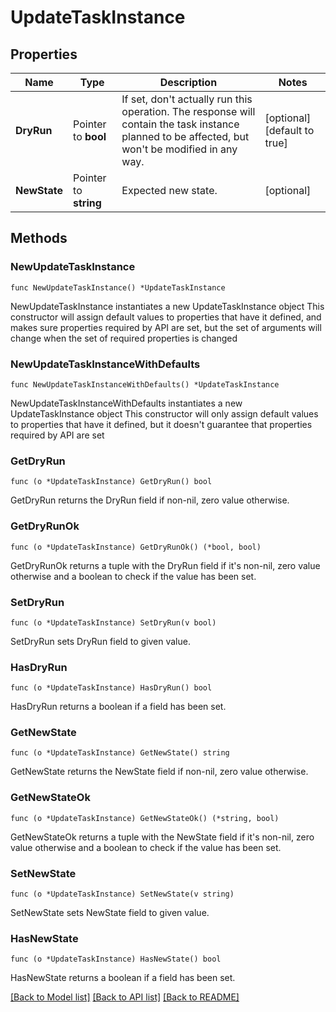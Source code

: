 <!--
 Licensed to the Apache Software Foundation (ASF) under one
 or more contributor license agreements.  See the NOTICE file
 distributed with this work for additional information
 regarding copyright ownership.  The ASF licenses this file
 to you under the Apache License, Version 2.0 (the
 "License"); you may not use this file except in compliance
 with the License.  You may obtain a copy of the License at

   http://www.apache.org/licenses/LICENSE-2.0

 Unless required by applicable law or agreed to in writing,
 software distributed under the License is distributed on an
 "AS IS" BASIS, WITHOUT WARRANTIES OR CONDITIONS OF ANY
 KIND, either express or implied.  See the License for the
 specific language governing permissions and limitations
 under the License.
 -->

# UpdateTaskInstance

## Properties

Name | Type | Description | Notes
------------ | ------------- | ------------- | -------------
**DryRun** | Pointer to **bool** | If set, don&#39;t actually run this operation. The response will contain the task instance planned to be affected, but won&#39;t be modified in any way.  | [optional] [default to true]
**NewState** | Pointer to **string** | Expected new state. | [optional] 

## Methods

### NewUpdateTaskInstance

`func NewUpdateTaskInstance() *UpdateTaskInstance`

NewUpdateTaskInstance instantiates a new UpdateTaskInstance object
This constructor will assign default values to properties that have it defined,
and makes sure properties required by API are set, but the set of arguments
will change when the set of required properties is changed

### NewUpdateTaskInstanceWithDefaults

`func NewUpdateTaskInstanceWithDefaults() *UpdateTaskInstance`

NewUpdateTaskInstanceWithDefaults instantiates a new UpdateTaskInstance object
This constructor will only assign default values to properties that have it defined,
but it doesn't guarantee that properties required by API are set

### GetDryRun

`func (o *UpdateTaskInstance) GetDryRun() bool`

GetDryRun returns the DryRun field if non-nil, zero value otherwise.

### GetDryRunOk

`func (o *UpdateTaskInstance) GetDryRunOk() (*bool, bool)`

GetDryRunOk returns a tuple with the DryRun field if it's non-nil, zero value otherwise
and a boolean to check if the value has been set.

### SetDryRun

`func (o *UpdateTaskInstance) SetDryRun(v bool)`

SetDryRun sets DryRun field to given value.

### HasDryRun

`func (o *UpdateTaskInstance) HasDryRun() bool`

HasDryRun returns a boolean if a field has been set.

### GetNewState

`func (o *UpdateTaskInstance) GetNewState() string`

GetNewState returns the NewState field if non-nil, zero value otherwise.

### GetNewStateOk

`func (o *UpdateTaskInstance) GetNewStateOk() (*string, bool)`

GetNewStateOk returns a tuple with the NewState field if it's non-nil, zero value otherwise
and a boolean to check if the value has been set.

### SetNewState

`func (o *UpdateTaskInstance) SetNewState(v string)`

SetNewState sets NewState field to given value.

### HasNewState

`func (o *UpdateTaskInstance) HasNewState() bool`

HasNewState returns a boolean if a field has been set.


[[Back to Model list]](../README.md#documentation-for-models) [[Back to API list]](../README.md#documentation-for-api-endpoints) [[Back to README]](../README.md)


